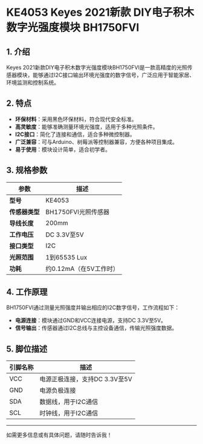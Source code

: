 
# KE4053 Keyes 2021新款 DIY电子积木 数字光强度模块 BH1750FVI

## 1. 介绍

Keyes 2021新款DIY电子积木数字光强度模块BH1750FVI是一款高精度的光照传感器模块，能够通过I2C接口输出环境光强度的数字信号，广泛应用于智能家居、环境监测和控制系统。

## 2. 特点

- **环保材料**：采用黑色环保材料，符合现代安全标准。
- **高灵敏度**：能够准确测量环境光强度，适用于多种光照条件。
- **I2C接口**：简化了连接和通信，适合多种微控制器。
- **广泛兼容**：可与Arduino、树莓派等控制器兼容，方便各种项目集成。
- **易于使用**：模块设计简单，适合初学者。

## 3. 规格参数

| 参数          | 描述                     |
|---------------|-------------------------|
| **型号**      | KE4053                  |
| **传感器类型**| BH1750FVI光照传感器     |
| **导线长度**  | 200mm                   |
| **工作电压**  | DC 3.3V至5V             |
| **接口类型**  | I2C                      |
| **光照范围**  | 1到65535 Lux            |
| **功耗**      | 约0.12mA（在5V工作时）  |

## 4. 工作原理

BH1750FVI通过测量光照强度并输出相应的I2C数字信号，工作流程如下：

- **电源连接**：模块通过GND和VCC连接电源，支持DC 3.3V至5V。
- **信号输出**：传感器通过I2C总线与主控设备通信，传输光照强度数据。

## 5. 脚位描述

| 引脚名称 | 描述                             |
|----------|----------------------------------|
| VCC      | 电源正极连接，支持DC 3.3V至5V    |
| GND      | 电源负极连接                     |
| SDA      | 数据线，用于I2C通信             |
| SCL      | 时钟线，用于I2C通信             |

---

如需更多信息或有具体问题，请随时告诉我！
